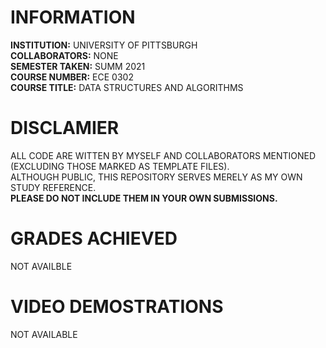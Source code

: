 # INFORMATION
__INSTITUTION:__ UNIVERSITY OF PITTSBURGH  
__COLLABORATORS:__ NONE  
__SEMESTER TAKEN:__ SUMM 2021  
__COURSE NUMBER:__  ECE 0302  
__COURSE TITLE:__   DATA STRUCTURES AND ALGORITHMS  

# DISCLAMIER
ALL CODE ARE WITTEN BY MYSELF AND COLLABORATORS MENTIONED (EXCLUDING THOSE MARKED AS TEMPLATE FILES).  
ALTHOUGH PUBLIC, THIS REPOSITORY SERVES MERELY AS MY OWN STUDY REFERENCE.  
__PLEASE DO NOT INCLUDE THEM IN YOUR OWN SUBMISSIONS.__  

# GRADES ACHIEVED
NOT AVAILBLE

# VIDEO DEMOSTRATIONS
NOT AVAILABLE
